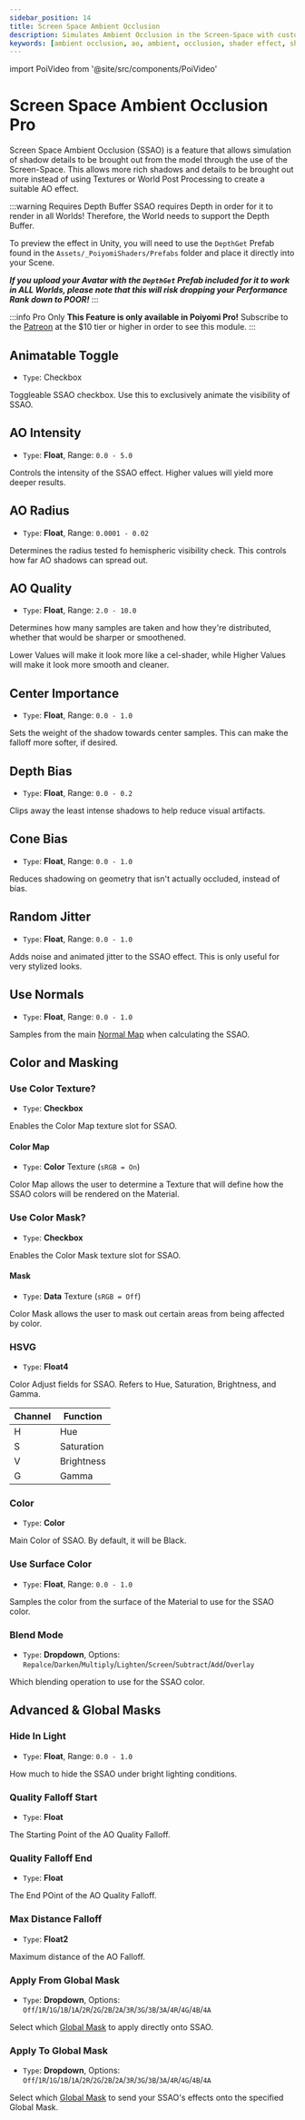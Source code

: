 ```yaml
---
sidebar_position: 14
title: Screen Space Ambient Occlusion
description: Simulates Ambient Occlusion in the Screen-Space with custom colors and effects.
keywords: [ambient occlusion, ao, ambient, occlusion, shader effect, shading, screen space ambient occlusion, screen space ao, screen space]
---
```

import PoiVideo from '@site/src/components/PoiVideo'

# Screen Space Ambient Occlusion <span class="badge badge--primary">Pro</span>

Screen Space Ambient Occlusion (SSAO) is a feature that allows simulation of shadow details to be brought out from the model through the use of the Screen-Space. This allows more rich shadows and details to be brought out more instead of using Textures or World Post Processing to create a suitable AO effect.

:::warning Requires Depth Buffer
SSAO requires Depth in order for it to render in all Worlds! Therefore, the World needs to support the Depth Buffer.

To preview the effect in Unity, you will need to use the `DepthGet` Prefab found in the `Assets/_PoiyomiShaders/Prefabs` folder and place it directly into your Scene.

***If you upload your Avatar with the `DepthGet` Prefab included for it to work in ALL Worlds, please note that this will risk dropping your Performance Rank down to POOR!***
:::

:::info Pro Only
**This Feature is only available in Poiyomi Pro!** Subscribe to the [Patreon](https://www.patreon.com/poiyomi) at the $10 tier or higher in order to see this module.
:::

## Animatable Toggle

- `Type`: Checkbox

Toggleable SSAO checkbox. Use this to exclusively animate the visibility of SSAO.

## AO Intensity

- `Type`: **Float**, Range: `0.0 - 5.0`

Controls the intensity of the SSAO effect. Higher values will yield more deeper results.

## AO Radius

- `Type`: **Float**, Range: `0.0001 - 0.02`

Determines the radius tested fo hemispheric visibility check. This controls how far AO shadows can spread out.

## AO Quality

- `Type`: **Float**, Range: `2.0 - 10.0`

Determines how many samples are taken and how they're distributed, whether that would be sharper or smoothened.

Lower Values will make it look more like a cel-shader, while Higher Values will make it look more smooth and cleaner.

## Center Importance

- `Type`: **Float**, Range: `0.0 - 1.0`

Sets the weight of the shadow towards center samples. This can make the falloff more softer, if desired.

## Depth Bias

- `Type`: **Float**, Range: `0.0 - 0.2`

Clips away the least intense shadows to help reduce visual artifacts.

## Cone Bias

- `Type`: **Float**, Range: `0.0 - 1.0`

Reduces shadowing on geometry that isn't actually occluded, instead of bias.

## Random Jitter

- `Type`: **Float**, Range: `0.0 - 1.0`

Adds noise and animated jitter to the SSAO effect. This is only useful for very stylized looks.

## Use Normals

- `Type`: **Float**, Range: `0.0 - 1.0`

Samples from the main [Normal Map](/docs/color-and-normals/main.md#normal-map) when calculating the SSAO.

## Color and Masking

### Use Color Texture?

- `Type`: **Checkbox**

Enables the Color Map texture slot for SSAO.

#### Color Map

- `Type`: **Color** Texture (`sRGB = On`)

Color Map allows the user to determine a Texture that will define how the SSAO colors will be rendered on the Material.

### Use Color Mask?

- `Type`: **Checkbox**

Enables the Color Mask texture slot for SSAO.

#### Mask

- `Type`: **Data** Texture (`sRGB = Off`)

Color Mask allows the user to mask out certain areas from being affected by color.

### HSVG

- `Type`: **Float4**

Color Adjust fields for SSAO. Refers to Hue, Saturation, Brightness, and Gamma.

| Channel | Function |
| --- | --- |
| H | Hue |
| S | Saturation |
| V | Brightness |
| G | Gamma |

### Color

- `Type`: **Color**

Main Color of SSAO. By default, it will be Black.

### Use Surface Color

- `Type`: **Float**, Range: `0.0 - 1.0`

Samples the color from the surface of the Material to use for the SSAO color.

### Blend Mode

- `Type`: **Dropdown**, Options: `Repalce`/`Darken`/`Multiply`/`Lighten`/`Screen`/`Subtract`/`Add`/`Overlay`

Which blending operation to use for the SSAO color.

## Advanced & Global Masks

### Hide In Light

- `Type`: **Float**, Range: `0.0 - 1.0`

How much to hide the SSAO under bright lighting conditions.

### Quality Falloff Start

- `Type`: **Float**

The Starting Point of the AO Quality Falloff.

### Quality Falloff End

- `Type`: **Float**

The End POint of the AO Quality Falloff.

### Max Distance Falloff

- `Type`: **Float2**

Maximum distance of the AO Falloff.

### Apply From Global Mask

- `Type`: **Dropdown**, Options: `Off`/`1R`/`1G`/`1B`/`1A`/`2R`/`2G`/`2B`/`2A`/`3R`/`3G`/`3B`/`3A`/`4R`/`4G`/`4B`/`4A`

Select which [Global Mask](/docs/modifiers/global-masks.md) to apply directly onto SSAO.

### Apply To Global Mask

- `Type`: **Dropdown**, Options: `Off`/`1R`/`1G`/`1B`/`1A`/`2R`/`2G`/`2B`/`2A`/`3R`/`3G`/`3B`/`3A`/`4R`/`4G`/`4B`/`4A`

Select which [Global Mask](/docs/modifiers/global-masks.md) to send your SSAO's effects onto the specified Global Mask.